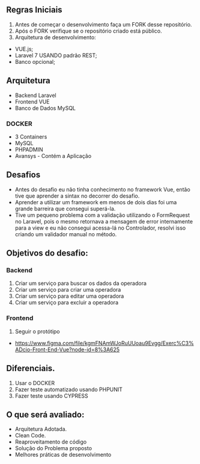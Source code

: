 ## Regras Iniciais
1) Antes de começar o desenvolvimento faça um FORK desse repositório.
2) Após o FORK verifique se o repositório criado está público.
3) Arquitetura de desenvolvimento:
  - VUE.js;
  - Laravel 7 USANDO padrão REST;
  - Banco opcional;
## Arquitetura
- Backend Laravel
- Frontend VUE
- Banco de Dados MySQL

### DOCKER
- 3 Containers
- MySQL
- PHPADMIN
- Avansys - Contém a Aplicação

## Desafios
- Antes do desafio eu não tinha conhecimento no framework Vue, então tive que aprender a sintax no decorrer do desafio.
- Aprender a utilizar um framework em menos de dois dias foi uma grande barreira que consegui superá-la.
- Tive um pequeno problema com a validação utilizando o FormRequest no Laravel, pois o mesmo retornava a mensagem de error internamente para a view e eu não consegui
acessa-lá no Controlador, resolvi isso criando um validador manual no método.
  
## Objetivos do desafio:  

### Backend
1)   Criar um serviço para buscar os dados da operadora
2)   Criar um serviço para criar uma operadora
3)   Criar um serviço para editar uma operadora
4)   Criar um serviço para excluir a operadora

### Frontend
1)   Seguir o protótipo
 - https://www.figma.com/file/kgmFNAmWJoRuUUoau9Evgg/Exerc%C3%ADcio-Front-End-Vue?node-id=8%3A625

## Diferenciais.
1) Usar o DOCKER
2) Fazer teste automatizado usando PHPUNIT
2) Fazer teste usando CYPRESS

## O que será avaliado:
 - Arquitetura Adotada.
 - Clean Code.
 - Reaproveitamento de código
 - Solução do Problema proposto
 - Melhores práticas de desenvolvimento
